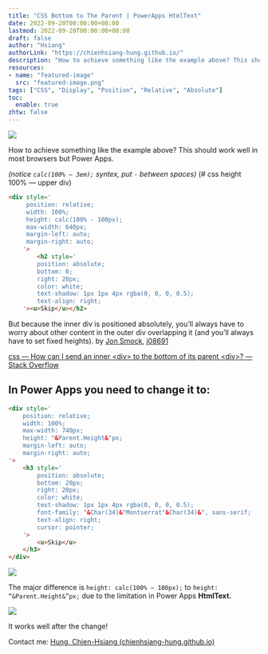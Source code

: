 ```yaml
---
title: "CSS Bottom to The Parent | PowerApps HtmlText"
date: 2022-09-20T00:00:00+08:00
lastmod: 2022-09-20T00:00:00+08:00
draft: false
author: "Hsiang"
authorLink: "https://chienhsiang-hung.github.io/"
description: "How to achieve something like the example above? This should work well in most browsers but Power Apps."
resources:
- name: "featured-image"
  src: "featured-image.png"
tags: ["CSS", "Display", "Position", "Relative", "Absolute"]
toc:
  enable: true
zhtw: false
---
```

![](https://miro.medium.com/max/1400/1*X_Ayku5urkIfVkQq8RA4ww.png)

How to achieve something like the example above? This should work well in most browsers but Power Apps.

*(notice `calc(100% — 3em);` syntex, put `-` between spaces)* (# css height 100% — upper div)
```html
<div style='  
     position: relative;  
     width: 100%;  
     height: calc(100% - 100px);  
     max-width: 640px;  
     margin-left: auto;  
     margin-right: auto;  
    '>  
        <h2 style='  
        position: absolute;  
        bottom: 0;  
        right: 20px;  
        color: white;  
        text-shadow: 1px 1px 4px rgba(0, 0, 0, 0.5);  
        text-align: right;  
    '><u>Skip</u></h2>
```
But because the inner div is positioned absolutely, you’ll always have to worry about other content in the outer div overlapping it (and you’ll always have to set fixed heights). by  [Jon Smock](https://stackoverflow.com/users/25538/jon-smock),  [j08691](https://stackoverflow.com/users/616443/j08691)

[css — How can I send an inner \<div> to the bottom of its parent \<div>? — Stack Overflow](https://stackoverflow.com/questions/2147303/how-can-i-send-an-inner-div-to-the-bottom-of-its-parent-div)

## In Power Apps you need to change it to:
```html
<div style='  
    position: relative;  
    width: 100%;  
    max-width: 740px;  
    height: "&Parent.Height&"px;  
    margin-left: auto;  
    margin-right: auto;  
'>  
    <h3 style='  
        position: absolute;  
        bottom: 20px;  
        right: 20px;  
        color: white;  
        text-shadow: 1px 1px 4px rgba(0, 0, 0, 0.5);  
        font-family: "&Char(34)&"Montserrat"&Char(34)&", sans-serif;  
        text-align: right;  
        cursor: pointer;  
    '>  
        <u>Skip</u>  
    </h3>  
</div>
```
![](https://miro.medium.com/max/1132/1*wt-sBUKF01gLAHycsk_N2Q.png)

The major difference is  `height: calc(100% — 100px);`  to  `height: “&Parent.Height&”px;`  due to the limitation in Power Apps  **HtmlText.**

![](https://miro.medium.com/max/968/1*gddI2Nv-EBAxi8BPYgds4Q.png)

It works well after the change!

Contact me:  [Hung, Chien-Hsiang (chienhsiang-hung.github.io)](https://chienhsiang-hung.github.io/)